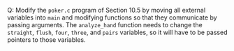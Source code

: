 Q: Modify the `poker.c` program of Section 10.5 by moving all external variables
into `main` and modifying functions so that they communicate by passing
arguments. The `analyze_hand` function needs to change the `straight`, `flush`,
`four`, `three`, and `pairs` variables, so it will have to be passed pointers to
those variables.
